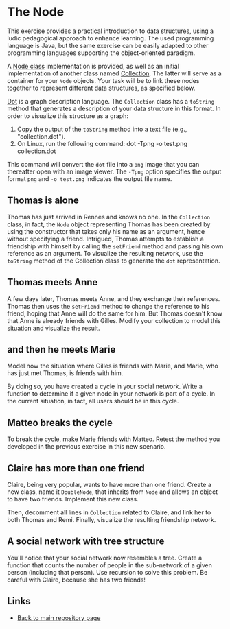 
# The Node

This exercise provides a practical introduction to data structures, using a 
ludic pedagogical approach to enhance learning. The used programming language 
is Java, but the same exercise can be easily adapted to other programming
languages supporting the object-oriented paradigm.

A [Node class](./Node.java) implementation is provided, as well as an 
initial implementation of another class named [Collection](./Collection.java). 
The latter will serve as a container for your ```Node``` objects. Your task 
will be to link these nodes together to represent different data structures, 
as specified below.

[Dot](https://en.wikipedia.org/wiki/Dot) is a graph description language. 
The ```Collection``` class has a ```toString``` method that generates a description 
of your data structure in this format. In order to visualize this structure as 
a graph:

1. Copy the output of the ```toString``` method into a text file (e.g., 
   "collection.dot").
2. On Linux, run the following command:
	dot -Tpng -o test.png collection.dot

This command will convert the ```dot``` file into a ```png``` image that 
you can thereafter open with an image viewer. The ```-Tpng``` option specifies 
the output format ```png``` and ```-o test.png``` indicates the output file name.

## Thomas is alone

Thomas has just arrived in Rennes and knows no one. In the ```Collection```
class, in fact, the ```Node``` object representing Thomas has been created by
using the constructor that takes only his name as an argument, hence without 
specifying a friend. Intrigued, Thomas attempts to establish a friendship with 
himself by calling the ```setFriend``` method and passing his own reference as 
an argument. To visualize the resulting network, use the ```toString``` method 
of the Collection class to generate the ```dot``` representation.

## Thomas meets Anne

A few days later, Thomas meets Anne, and they exchange their references. Thomas 
then uses the ```setFriend``` method to change the reference to his friend, hoping 
that Anne will do the same for him. But Thomas doesn't know that Anne is already 
friends with Gilles. Modify your collection to model this situation and visualize 
the result.

## and then he meets Marie

Model now the situation where Gilles is friends with Marie, and Marie, who has just
met Thomas, is friends with him.

By doing so, you have created a cycle in your social network. Write a function to 
determine if a given node in your network is part of a cycle. In the current situation, 
in fact, all users should be in this cycle.

## Matteo breaks the cycle

To break the cycle, make Marie friends with Matteo. Retest the method you developed 
in the previous exercise in this new scenario.

## Claire has more than one friend

Claire, being very popular, wants to have more than one friend. Create a new class, 
name it ```DoubleNode```, that inherits from ```Node``` and allows an object to have 
two friends. Implement this new class. 

Then, decomment all lines in ```Collection``` related to Claire, and link her to both 
Thomas and Remi. Finally, visualize the resulting friendship network.

## A social network with tree structure

You'll notice that your social network now resembles a tree. Create a function that 
counts the number of people in the sub-network of a given person (including that person). 
Use recursion to solve this problem. Be careful with Claire, because she has two friends!

## Links

* [Back to main repository page](../README.md)

